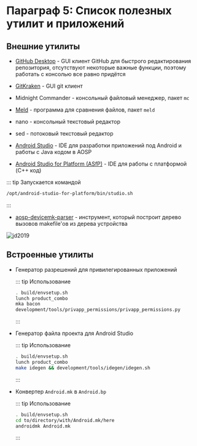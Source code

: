 # Параграф 5: Список полезных утилит и приложений

## Внешние утилиты

* [GitHub Desktop](https://github.com/shiftkey/desktop) - GUI клиент GitHub для быстрого редактирования репозитория, отсутствуют некоторые важные функции, поэтому работать с консолью все равно придётся

* [GitKraken](https://www.gitkraken.com/) - GUI git клиент

* Midnight Commander - консольный файловый менеджер, пакет `mc`

* [Meld](https://meld.app/) - программа для сравнения файлов, пакет `meld`

* nano - консольный текстовый редактор

* sed - потоковый текстовый редактор

* [Android Studio](https://developer.android.com/studio) - IDE для разработки приложений под Android и работы с Java кодом в AOSP

* [Android Studio for Platform (ASfP)](https://developer.android.com/studio/platform) - IDE для работы с платформой (C++ код)

::: tip Запускается командой
```bash
/opt/android-studio-for-platform/bin/studio.sh
```
:::

* [aosp-devicemk-parser](https://github.com/nkh-lab/aosp-devicemk-parser) - инструмент, который построит дерево вызовов makefile'ов из дерева устройства

![jd2019](/Chapter6/jd2019.svg)

## Встроенные утилиты

* Генератор разрешений для привилегированных приложений

  ::: tip Использование
  ```bash
  . build/envsetup.sh
  lunch product_combo
  mka bacon
  development/tools/privapp_permissions/privapp_permissions.py
  ```
  :::

* Генератор файла проекта для Android Studio

  ::: tip Использование
  ```bash
  . build/envsetup.sh
  lunch product_combo
  make idegen && development/tools/idegen/idegen.sh
  ```
  :::
  
* Конвертер `Android.mk` в `Android.bp`

  ::: tip Использование
  ```bash
  . build/envsetup.sh
  cd to/directory/with/Android.mk/here
  androidmk Android.mk
  ```
  :::
  